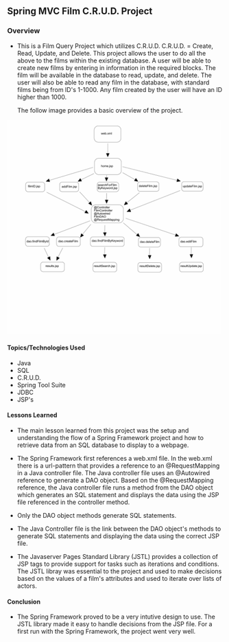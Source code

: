 ## Spring MVC Film C.R.U.D. Project

### Overview

* This is a Film Query Project which utilizes C.R.U.D.
  C.R.U.D. = Create, Read, Update, and Delete.
  This project allows the user to do all the above to the films within the existing database.
  A user will be able to create new films by entering in information in the required blocks.
  The film will be available in the database to read, update, and delete.
  The user will also be able to read any film in the database, with standard films being
  from ID's 1-1000. Any film created by the user will have an ID higher than 1000.
  
  The follow image provides a basic overview of the project.

<img src="https://github.com/sgmerwin/SpringMVCFilmCRUD/blob/master/readme_1_11_20.jpg" width="500" height="500">

#### Topics/Technologies Used

* Java
* SQL
* C.R.U.D.
* Spring Tool Suite
* JDBC
* JSP's

#### Lessons Learned

* The main lesson learned from this project was the setup and understanding the flow
  of a Spring Framework project and how to retrieve data from an SQL database to display to a webpage.

* The Spring Framework first references a web.xml file. In the web.xml there is a url-pattern that provides a reference to an @RequestMapping in a Java controller file. The Java controller file uses an @Autowired reference to generate a DAO object. 
Based on the @RequestMapping reference, the Java controller file runs a method from the DAO object which generates an SQL statement and displays the data using the JSP file referenced in the controller method. 

* Only the DAO object methods generate SQL statements. 

* The Java Controller file is the link between the DAO object's methods to generate SQL statements and displaying the data using the correct JSP file. 

* The Javaserver Pages Standard Library (JSTL) provides a collection of JSP tags to provide support for tasks such as iterations and conditions. The JSTL libray was essential to the project and used to make decisions based on the values of a film's attributes and used to iterate over lists of actors. 

#### Conclusion

* The Spring Framework proved to be a very intutive design to use. The JSTL library made it easy to handle decisions from the JSP file. For a first run with the Spring Framework, the project went very well. 
